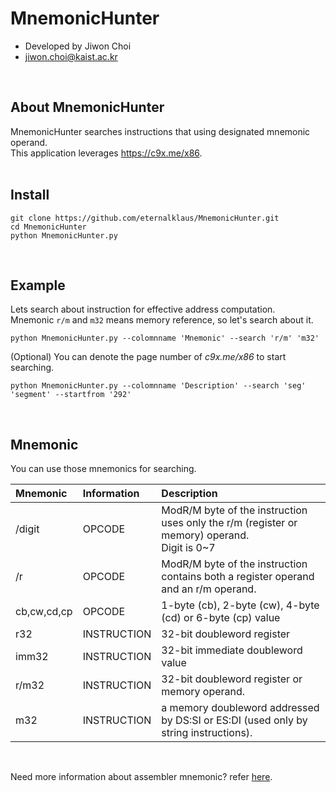 # MnemonicHunter
- Developed by Jiwon Choi 
- jiwon.choi@kaist.ac.kr
<br>  

## About MnemonicHunter
MnemonicHunter searches instructions that using designated mnemonic operand.  
This application leverages https://c9x.me/x86.  
<br>  

## Install

    git clone https://github.com/eternalklaus/MnemonicHunter.git
    cd MnemonicHunter
    python MnemonicHunter.py
<br>  

## Example
Lets search about instruction for effective address computation.  
Mnemonic `r/m` and `m32` means memory reference, so let's search about it.   

    python MnemonicHunter.py --colomnname 'Mnemonic' --search 'r/m' 'm32'
  

(Optional) You can denote the page number of *c9x.me/x86* to start searching. 

    python MnemonicHunter.py --colomnname 'Description' --search 'seg' 'segment' --startfrom '292'
<br>  

## Mnemonic
You can use those mnemonics for searching. 

| Mnemonic | Information | Description |
|:--------|:--------|:--------|
| /digit | OPCODE | ModR/M byte of the instruction uses only the r/m (register or memory) operand. <br> Digit is 0~7 |
| /r | OPCODE | ModR/M byte of the instruction contains both a register operand and an r/m operand. |
| cb,cw,cd,cp | OPCODE | 1-byte (cb), 2-byte (cw), 4-byte (cd) or 6-byte (cp) value |
| r32 | INSTRUCTION | 32-bit doubleword register |
| imm32 | INSTRUCTION | 32-bit immediate doubleword value |
| r/m32 | INSTRUCTION | 32-bit doubleword register or memory operand. |
| m32 | INSTRUCTION | a memory doubleword addressed by DS:SI or ES:DI (used only by string instructions).  |

<br>  

Need more information about assembler mnemonic? refer [here](http://www.uobabylon.edu.iq/uobColeges/ad_downloads/6_2708_780.pdf).
